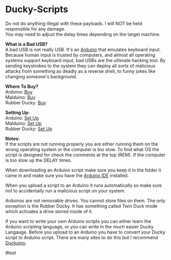 # Ducky-Scripts

Do not do anything illegal with these payloads. I will NOT be held responsible for any damage.\
You may need to adjust the delay times depending on the target machine.

**What is a Bad USB?**\
A bad USB is not really USB. It's an [Arduino](https://learn.sparkfun.com/tutorials/what-is-an-arduino/all) that emulates keyboard input. Because human input is trusted by computers, and almost all operating systems support keyboard input, bad USBs are the ultimate hacking tool. By sending keystrokes to the system they can deploy all sorts of malicious attacks from something as deadly as a reverse shell, to funny jokes like changing someone's background.

**Where To Buy?**\
Arduino: [Buy](https://www.amazon.com/gp/product/B01MTU9GOB/ref=ppx_yo_dt_b_search_asin_title?ie=UTF8&psc=1)\
Malduino: [Buy](https://maltronics.com/collections/malduinos)\
Rubber Ducky: [Buy](https://shop.hak5.org/products/usb-rubber-ducky-deluxe)

**Setting Up:**\
Arduino: [Set Up](https://www.youtube.com/watch?v=_yJWwKO3_Z0)\
Malduino: [Set Up](https://www.youtube.com/watch?v=cI3xlxGRGKU)\
Rubber Ducky: [Set Up](https://blog.hartleybrody.com/rubber-ducky-guide/)

**Notes:**\
If the scripts are not running properly you are either running them on the wrong operating system or the computer is too slow. To find what OS the script is designed for check the comments at the top (REM). If the computer is too slow up the DELAY times.

When downloading an Arduino script make sure you keep it in the folder it came in and make sure you have the [Arduino IDE](https://www.arduino.cc/en/software) installed.

When you upload a script to an Arduino it runs automatically so make sure not to accidentally run a malicious script on your system.

Arduinos are not removable drives. You cannot store files on them. The only exception is the Rubber Ducky. It has something called Twin Duck mode which activates a drive stored inside of it.

If you want to write your own Arduino scripts you can either learn the Arduino scripting language, or you can write in the much easier Ducky Langauge. Before you upload to an Arduino you have to convert your Ducky script to Arduino script. There are many sites to do this but I recommend [Duckuino](https://dukweeno.github.io/Duckuino/).

#test